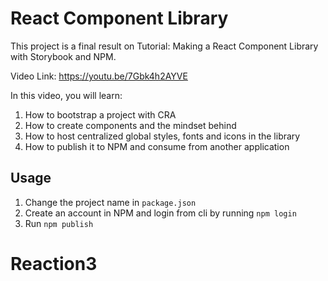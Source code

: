 # React Component Library

This project is a final result on Tutorial: Making a React Component Library with Storybook and NPM.

Video Link: https://youtu.be/7Gbk4h2AYVE

In this video, you will learn:

1. How to bootstrap a project with CRA
2. How to create components and the mindset behind
3. How to host centralized global styles, fonts and icons in the library
4. How to publish it to NPM and consume from another application

## Usage

1. Change the project name in `package.json`
2. Create an account in NPM and login from cli by running `npm login`
3. Run `npm publish`
# Reaction3
